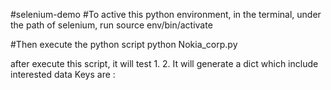 #selenium-demo
#To active this python environment, in the terminal, under the path of selenium, run 
source env/bin/activate

#Then execute the python script
python Nokia_corp.py

after execute this script, it will test
1.
2.
It will generate a dict which include interested data
Keys are :
